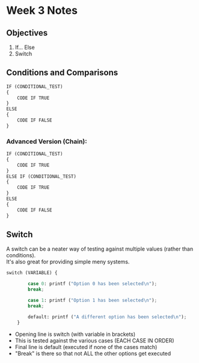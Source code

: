 # Week 3 Notes

## Objectives

1. If... Else
2. Switch

## Conditions and Comparisons

```python
IF (CONDITIONAL_TEST)
{
    CODE IF TRUE
}
ELSE
{
    CODE IF FALSE
}
```

### Advanced Version (Chain):

```python
IF (CONDITIONAL_TEST)
{
    CODE IF TRUE
}
ELSE IF (CONDITIONAL_TEST)
{
    CODE IF TRUE
}
ELSE
{
    CODE IF FALSE
}
```

## Switch

A switch can be a neater way of testing against multiple values (rather than conditions).   
It's also great for providing simple meny systems.  

```python
switch (VARIABLE) {

        case 0: printf ("Option 0 has been selected\n");
        break;

        case 1: printf ("Option 1 has been selected\n");
        break;

        default: printf ("A different option has been selected\n");
    }
```

- Opening line is switch (with variable in brackets)
- This is tested against the various cases (EACH CASE IN ORDER)
- Final line is default (executed if none of the cases match)
- "Break" is there so that not ALL the other options get executed